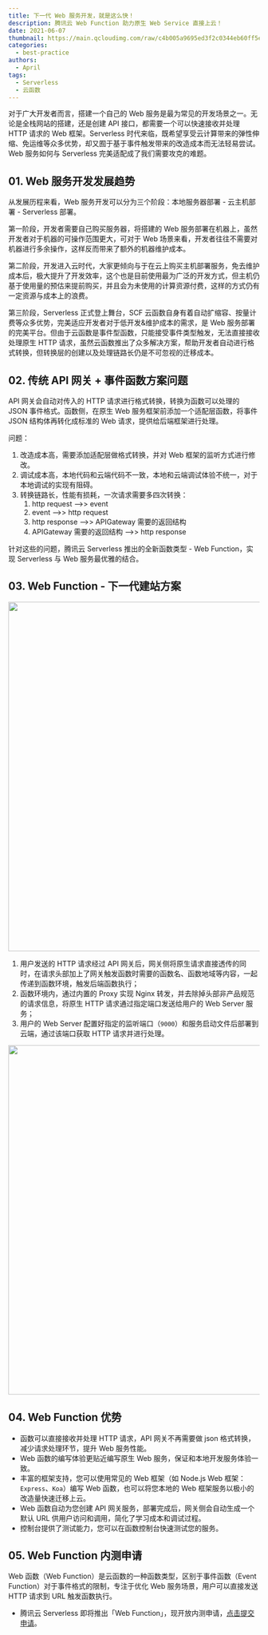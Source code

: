 ```yaml
---
title: 下一代 Web 服务开发，就是这么快！
description: 腾讯云 Web Function 助力原生 Web Service 直接上云！
date: 2021-06-07
thumbnail: https://main.qcloudimg.com/raw/c4b005a9695ed3f2c0344eb60ff5e548.png
categories:
  - best-practice
authors:
  - April
tags:
  - Serverless
  - 云函数
---
```




对于广大开发者而言，搭建一个自己的 Web 服务是最为常见的开发场景之一。无论是全栈网站的搭建，还是创建 API 接口，都需要一个可以快速接收并处理 HTTP 请求的 Web 框架。Serverless 时代来临，既希望享受云计算带来的弹性伸缩、免运维等众多优势，却又囿于基于事件触发带来的改造成本而无法轻易尝试。Web 服务如何与 Serverless 完美适配成了我们需要攻克的难题。



## 01. Web 服务开发发展趋势

从发展历程来看，Web 服务开发可以分为三个阶段：本地服务器部署 - 云主机部署 - Serverless 部署。

第一阶段，开发者需要自己购买服务器，将搭建的 Web 服务部署在机器上，虽然开发者对于机器的可操作范围更大，可对于 Web 场景来看，开发者往往不需要对机器进行多余操作，这样反而带来了额外的机器维护成本。

第二阶段，开发进入云时代，大家更倾向与于在云上购买主机部署服务，免去维护成本后，极大提升了开发效率，这个也是目前使用最为广泛的开发方式，但主机仍基于使用量的预估来提前购买，并且会为未使用的计算资源付费，这样的方式仍有一定资源与成本上的浪费。

第三阶段，Serverless 正式登上舞台，SCF 云函数自身有着自动扩缩容、按量计费等众多优势，完美适应开发者对于低开发&维护成本的需求，是 Web 服务部署的完美平台。但由于云函数是事件型函数，只能接受事件类型触发，无法直接接收处理原生 HTTP 请求，虽然云函数推出了众多解决方案，帮助开发者自动进行格式转换，但转换层的创建以及处理链路长仍是不可忽视的迁移成本。



## 02. 传统 API 网关 + 事件函数方案问题

API 网关会自动对传入的 HTTP 请求进行格式转换，转换为函数可以处理的 JSON 事件格式。函数侧，在原生 Web 服务框架前添加一个适配层函数，将事件 JSON 结构体再转化成标准的 Web 请求，提供给后端框架进行处理。

问题：

1. 改造成本高，需要添加适配层做格式转换，并对 Web 框架的监听方式进行修改。
2. 调试成本高，本地代码和云端代码不⼀致，本地和云端调试体验不统⼀，对于本地调试的实现有阻碍。
3. 转换链路长，性能有损耗，⼀次请求需要多四次转换：
   1. http request -->> event
   2. event -->> http request
   3. http response -->> APIGateway 需要的返回结构
   4. APIGateway 需要的返回结构 -->> http response

针对这些的问题，腾讯云 Serverless 推出的全新函数类型 - Web Function，实现 Serverless 与 Web 服务最优雅的结合。



## 03. Web Function - 下一代建站方案

<img src="https://main.qcloudimg.com/raw/cde114bd2b79e7f895f017b1d69079fe.png" width="700"/>

1. 用户发送的 HTTP 请求经过 API 网关后，网关侧将原生请求直接透传的同时，在请求头部加上了网关触发函数时需要的函数名、函数地域等内容，一起传递到函数环境，触发后端函数执行；
2. 函数环境内，通过内置的 Proxy 实现 Nginx 转发，并去除掉头部非产品规范的请求信息，将原生 HTTP 请求通过指定端口发送给用户的 Web Server 服务；
3. 用户的 Web Server 配置好指定的监听端口（`9000`）和服务启动文件后部署到云端，通过该端口获取 HTTP 请求并进行处理。

<img src="https://main.qcloudimg.com/raw/03c890fc3e6338b0e22b793dc086b96a.png" width="700"/>



## 04. Web Function 优势

- 函数可以直接接收并处理 HTTP 请求，API 网关不再需要做 json 格式转换，减少请求处理环节，提升 Web 服务性能。
- Web 函数的编写体验更贴近编写原生 Web 服务，保证和本地开发服务体验一致。
- 丰富的框架支持，您可以使用常见的 Web 框架（如 Node.js Web 框架：`Express`、`Koa`）编写 Web 函数，也可以将您本地的 Web 框架服务以极小的改造量快速迁移上云。
- Web 函数自动为您创建 API 网关服务，部署完成后，网关侧会自动生成一个默认 URL 供用户访问和调用，简化了学习成本和调试过程。
- 控制台提供了测试能力，您可以在函数控制台快速测试您的服务。



## 05. Web Function 内测申请

Web 函数（Web Function）是云函数的一种函数类型，区别于事件函数（Event Function）对于事件格式的限制，专注于优化 Web 服务场景，用户可以直接发送 HTTP 请求到 URL 触发函数执行。

- 腾讯云 Serverless 即将推出「Web Function」，现开放内测申请，[点击提交申请](https://cloud.tencent.com/apply/p/bq2gg6hddzd)。